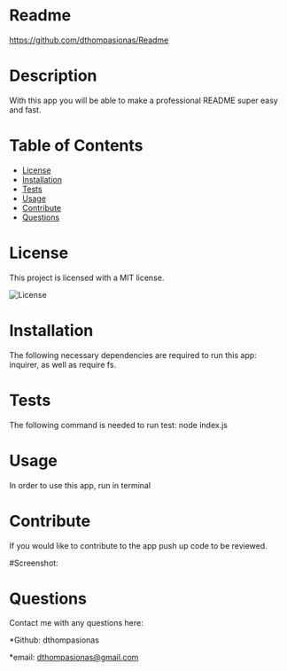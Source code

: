 # Readme 

https://github.com/dthompasionas/Readme

# Description
With this app you will be able to make a professional README super easy and fast.

# Table of Contents
* [License](#license) 
* [Installation](#installation)
* [Tests](#tests)
* [Usage](#usage)
* [Contribute](#contributions)
* [Questions](#questions)

# License 
This project is licensed with a MIT license.

![License](https://img.shields.io/badge/License-MIT-blue.svg)

# Installation
The following necessary dependencies are required to run this app: inquirer, as well as require fs. 

# Tests
The following command is needed to run test: node index.js

# Usage
In order to use this app, run in terminal

# Contribute
If you would like to contribute to the app push up code to be reviewed.

#Screenshot:

# Questions
Contact me with any questions here:

*Github: dthompasionas

*email: dthompasionas@gmail.com 
